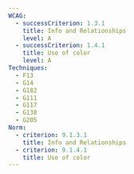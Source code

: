 ```yaml
---
WCAG:
  - successCriterion: 1.3.1
    title: Info and Relationships
    level: A
  - successCriterion: 1.4.1
    title: Use of color
    level: A
Techniques:
  - F13
  - G14
  - G182
  - G111
  - G117
  - G138
  - G205
Norm:
  - criterion: 9.1.3.1
    title: Info and Relationships
  - criterion: 9.1.4.1
    title: Use of color
---
```

